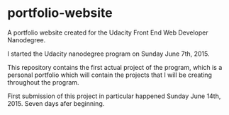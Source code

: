 # portfolio-website
A portfolio website created for the Udacity Front End Web Developer Nanodegree.

I started the Udacity nanodegree program on Sunday June 7th, 2015. 

This repository contains the first actual project of the program, which is a personal portfolio which will contain
the projects that I will be creating throughout the program.

First submission of this project in particular happened Sunday June 14th, 2015. Seven days afer beginning.
